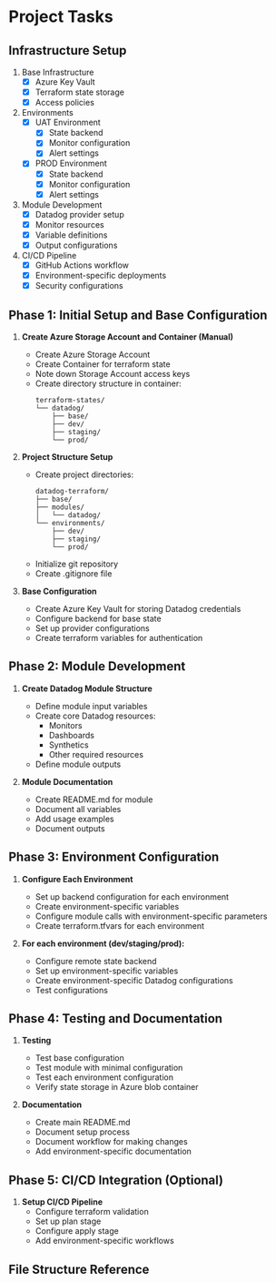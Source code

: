 # Project Tasks

## Infrastructure Setup
1. Base Infrastructure
   - [x] Azure Key Vault
   - [x] Terraform state storage
   - [x] Access policies

2. Environments
   - [x] UAT Environment
     - [x] State backend
     - [x] Monitor configuration
     - [x] Alert settings
   - [x] PROD Environment
     - [x] State backend
     - [x] Monitor configuration
     - [x] Alert settings

3. Module Development
   - [x] Datadog provider setup
   - [x] Monitor resources
   - [x] Variable definitions
   - [x] Output configurations

4. CI/CD Pipeline
   - [x] GitHub Actions workflow
   - [x] Environment-specific deployments
   - [x] Security configurations

## Phase 1: Initial Setup and Base Configuration

1. **Create Azure Storage Account and Container (Manual)**
   - Create Azure Storage Account
   - Create Container for terraform state
   - Note down Storage Account access keys
   - Create directory structure in container:
     ```
     terraform-states/
     └── datadog/
         ├── base/
         ├── dev/
         ├── staging/
         └── prod/
     ```

2. **Project Structure Setup**
   - Create project directories:
     ```
     datadog-terraform/
     ├── base/
     ├── modules/
     │   └── datadog/
     └── environments/
         ├── dev/
         ├── staging/
         └── prod/
     ```
   - Initialize git repository
   - Create .gitignore file

3. **Base Configuration**
   - Create Azure Key Vault for storing Datadog credentials
   - Configure backend for base state
   - Set up provider configurations
   - Create terraform variables for authentication

## Phase 2: Module Development

1. **Create Datadog Module Structure**
   - Define module input variables
   - Create core Datadog resources:
     - Monitors
     - Dashboards
     - Synthetics
     - Other required resources
   - Define module outputs

2. **Module Documentation**
   - Create README.md for module
   - Document all variables
   - Add usage examples
   - Document outputs

## Phase 3: Environment Configuration

1. **Configure Each Environment**
   - Set up backend configuration for each environment
   - Create environment-specific variables
   - Configure module calls with environment-specific parameters
   - Create terraform.tfvars for each environment

2. **For each environment (dev/staging/prod):**
   - Configure remote state backend
   - Set up environment-specific variables
   - Create environment-specific Datadog configurations
   - Test configurations

## Phase 4: Testing and Documentation

1. **Testing**
   - Test base configuration
   - Test module with minimal configuration
   - Test each environment configuration
   - Verify state storage in Azure blob container

2. **Documentation**
   - Create main README.md
   - Document setup process
   - Document workflow for making changes
   - Add environment-specific documentation

## Phase 5: CI/CD Integration (Optional)

1. **Setup CI/CD Pipeline**
   - Configure terraform validation
   - Set up plan stage
   - Configure apply stage
   - Add environment-specific workflows

## File Structure Reference 
